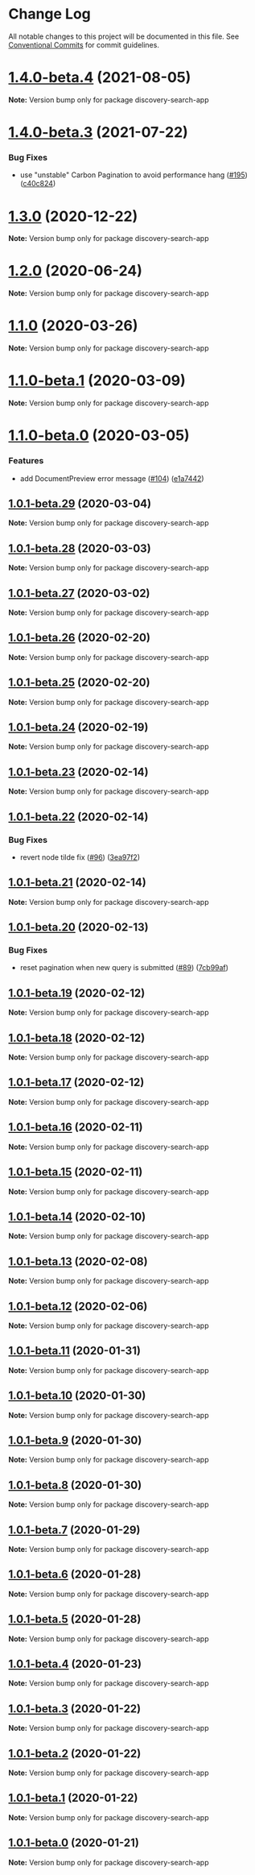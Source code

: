 # Change Log

All notable changes to this project will be documented in this file.
See [Conventional Commits](https://conventionalcommits.org) for commit guidelines.

# [1.4.0-beta.4](https://github.com/watson-developer-cloud/discovery-components/compare/v1.4.0-beta.3...v1.4.0-beta.4) (2021-08-05)

**Note:** Version bump only for package discovery-search-app





# [1.4.0-beta.3](https://github.com/watson-developer-cloud/discovery-components/compare/v1.4.0-beta.2...v1.4.0-beta.3) (2021-07-22)


### Bug Fixes

* use "unstable" Carbon Pagination to avoid performance hang ([#195](https://github.com/watson-developer-cloud/discovery-components/issues/195)) ([c40c824](https://github.com/watson-developer-cloud/discovery-components/commit/c40c824d185924fac3c3a096be0750cea1154f3d))





# [1.3.0](https://github.com/watson-developer-cloud/discovery-components/compare/v1.3.0-beta.6...v1.3.0) (2020-12-22)

**Note:** Version bump only for package discovery-search-app





# [1.2.0](https://github.com/watson-developer-cloud/discovery-components/compare/v1.2.0-rc.0...v1.2.0) (2020-06-24)

**Note:** Version bump only for package discovery-search-app





# [1.1.0](https://github.com/watson-developer-cloud/discovery-components/compare/discovery-search-app@1.1.0-beta.2...discovery-search-app@1.1.0) (2020-03-26)

**Note:** Version bump only for package discovery-search-app





# [1.1.0-beta.1](https://github.com/watson-developer-cloud/discovery-components/compare/discovery-search-app@1.1.0-beta.0...discovery-search-app@1.1.0-beta.1) (2020-03-09)

**Note:** Version bump only for package discovery-search-app





# [1.1.0-beta.0](https://github.com/watson-developer-cloud/discovery-components/compare/discovery-search-app@1.0.1-beta.29...discovery-search-app@1.1.0-beta.0) (2020-03-05)


### Features

* add DocumentPreview error message ([#104](https://github.com/watson-developer-cloud/discovery-components/issues/104)) ([e1a7442](https://github.com/watson-developer-cloud/discovery-components/commit/e1a7442))





## [1.0.1-beta.29](https://github.com/watson-developer-cloud/discovery-components/compare/discovery-search-app@1.0.1-beta.28...discovery-search-app@1.0.1-beta.29) (2020-03-04)

**Note:** Version bump only for package discovery-search-app





## [1.0.1-beta.28](https://github.com/watson-developer-cloud/discovery-components/compare/discovery-search-app@1.0.1-beta.27...discovery-search-app@1.0.1-beta.28) (2020-03-03)

**Note:** Version bump only for package discovery-search-app





## [1.0.1-beta.27](https://github.com/watson-developer-cloud/discovery-components/compare/discovery-search-app@1.0.1-beta.26...discovery-search-app@1.0.1-beta.27) (2020-03-02)

**Note:** Version bump only for package discovery-search-app





## [1.0.1-beta.26](https://github.com/watson-developer-cloud/discovery-components/compare/discovery-search-app@1.0.1-beta.25...discovery-search-app@1.0.1-beta.26) (2020-02-20)

**Note:** Version bump only for package discovery-search-app





## [1.0.1-beta.25](https://github.com/watson-developer-cloud/discovery-components/compare/discovery-search-app@1.0.1-beta.24...discovery-search-app@1.0.1-beta.25) (2020-02-20)

**Note:** Version bump only for package discovery-search-app





## [1.0.1-beta.24](https://github.com/watson-developer-cloud/discovery-components/compare/discovery-search-app@1.0.1-beta.23...discovery-search-app@1.0.1-beta.24) (2020-02-19)

**Note:** Version bump only for package discovery-search-app





## [1.0.1-beta.23](https://github.com/watson-developer-cloud/discovery-components/compare/discovery-search-app@1.0.1-beta.22...discovery-search-app@1.0.1-beta.23) (2020-02-14)

**Note:** Version bump only for package discovery-search-app





## [1.0.1-beta.22](https://github.com/watson-developer-cloud/discovery-components/compare/discovery-search-app@1.0.1-beta.21...discovery-search-app@1.0.1-beta.22) (2020-02-14)


### Bug Fixes

* revert node tilde fix ([#96](https://github.com/watson-developer-cloud/discovery-components/issues/96)) ([3ea97f2](https://github.com/watson-developer-cloud/discovery-components/commit/3ea97f2))





## [1.0.1-beta.21](https://github.com/watson-developer-cloud/discovery-components/compare/discovery-search-app@1.0.1-beta.20...discovery-search-app@1.0.1-beta.21) (2020-02-14)

**Note:** Version bump only for package discovery-search-app





## [1.0.1-beta.20](https://github.com/watson-developer-cloud/discovery-components/compare/discovery-search-app@1.0.1-beta.19...discovery-search-app@1.0.1-beta.20) (2020-02-13)


### Bug Fixes

* reset pagination when new query is submitted ([#89](https://github.com/watson-developer-cloud/discovery-components/issues/89)) ([7cb99af](https://github.com/watson-developer-cloud/discovery-components/commit/7cb99af))





## [1.0.1-beta.19](https://github.com/watson-developer-cloud/discovery-components/compare/discovery-search-app@1.0.1-beta.18...discovery-search-app@1.0.1-beta.19) (2020-02-12)

**Note:** Version bump only for package discovery-search-app





## [1.0.1-beta.18](https://github.com/watson-developer-cloud/discovery-components/compare/discovery-search-app@1.0.1-beta.17...discovery-search-app@1.0.1-beta.18) (2020-02-12)

**Note:** Version bump only for package discovery-search-app





## [1.0.1-beta.17](https://github.com/watson-developer-cloud/discovery-components/compare/discovery-search-app@1.0.1-beta.16...discovery-search-app@1.0.1-beta.17) (2020-02-12)

**Note:** Version bump only for package discovery-search-app





## [1.0.1-beta.16](https://github.com/watson-developer-cloud/discovery-components/compare/discovery-search-app@1.0.1-beta.15...discovery-search-app@1.0.1-beta.16) (2020-02-11)

**Note:** Version bump only for package discovery-search-app





## [1.0.1-beta.15](https://github.com/watson-developer-cloud/discovery-components/compare/discovery-search-app@1.0.1-beta.14...discovery-search-app@1.0.1-beta.15) (2020-02-11)

**Note:** Version bump only for package discovery-search-app





## [1.0.1-beta.14](https://github.com/watson-developer-cloud/discovery-components/compare/discovery-search-app@1.0.1-beta.13...discovery-search-app@1.0.1-beta.14) (2020-02-10)

**Note:** Version bump only for package discovery-search-app





## [1.0.1-beta.13](https://github.com/watson-developer-cloud/discovery-components/compare/discovery-search-app@1.0.1-beta.12...discovery-search-app@1.0.1-beta.13) (2020-02-08)

**Note:** Version bump only for package discovery-search-app





## [1.0.1-beta.12](https://github.com/watson-developer-cloud/discovery-components/compare/discovery-search-app@1.0.1-beta.11...discovery-search-app@1.0.1-beta.12) (2020-02-06)

**Note:** Version bump only for package discovery-search-app





## [1.0.1-beta.11](https://github.com/watson-developer-cloud/discovery-components/compare/discovery-search-app@1.0.1-beta.10...discovery-search-app@1.0.1-beta.11) (2020-01-31)

**Note:** Version bump only for package discovery-search-app





## [1.0.1-beta.10](https://github.com/watson-developer-cloud/discovery-components/compare/discovery-search-app@1.0.1-beta.9...discovery-search-app@1.0.1-beta.10) (2020-01-30)

**Note:** Version bump only for package discovery-search-app





## [1.0.1-beta.9](https://github.com/watson-developer-cloud/discovery-components/compare/discovery-search-app@1.0.1-beta.8...discovery-search-app@1.0.1-beta.9) (2020-01-30)

**Note:** Version bump only for package discovery-search-app





## [1.0.1-beta.8](https://github.com/watson-developer-cloud/discovery-components/compare/discovery-search-app@1.0.1-beta.7...discovery-search-app@1.0.1-beta.8) (2020-01-30)

**Note:** Version bump only for package discovery-search-app





## [1.0.1-beta.7](https://github.com/watson-developer-cloud/discovery-components/compare/discovery-search-app@1.0.1-beta.6...discovery-search-app@1.0.1-beta.7) (2020-01-29)

**Note:** Version bump only for package discovery-search-app





## [1.0.1-beta.6](https://github.com/watson-developer-cloud/discovery-components/compare/discovery-search-app@1.0.1-beta.5...discovery-search-app@1.0.1-beta.6) (2020-01-28)

**Note:** Version bump only for package discovery-search-app





## [1.0.1-beta.5](https://github.com/watson-developer-cloud/discovery-components/compare/discovery-search-app@1.0.1-beta.4...discovery-search-app@1.0.1-beta.5) (2020-01-28)

**Note:** Version bump only for package discovery-search-app





## [1.0.1-beta.4](https://github.com/watson-developer-cloud/discovery-components/compare/discovery-search-app@1.0.1-beta.2...discovery-search-app@1.0.1-beta.4) (2020-01-23)

**Note:** Version bump only for package discovery-search-app





## [1.0.1-beta.3](https://github.com/watson-developer-cloud/discovery-components/compare/discovery-search-app@1.0.1-beta.2...discovery-search-app@1.0.1-beta.3) (2020-01-22)

**Note:** Version bump only for package discovery-search-app





## [1.0.1-beta.2](https://github.com/watson-developer-cloud/discovery-components/compare/discovery-search-app@1.0.1-beta.1...discovery-search-app@1.0.1-beta.2) (2020-01-22)

**Note:** Version bump only for package discovery-search-app





## [1.0.1-beta.1](https://github.com/watson-developer-cloud/discovery-components/compare/discovery-search-app@1.0.1-beta.0...discovery-search-app@1.0.1-beta.1) (2020-01-22)

**Note:** Version bump only for package discovery-search-app





## [1.0.1-beta.0](https://github.com/watson-developer-cloud/discovery-components/compare/discovery-search-app@1.0.2-beta.22...discovery-search-app@1.0.1-beta.0) (2020-01-21)

**Note:** Version bump only for package discovery-search-app
